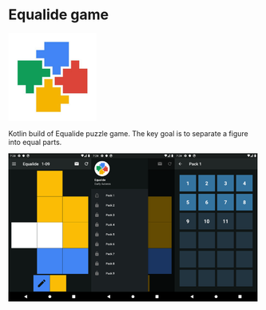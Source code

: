 # Equalide game

<img src="docs/images/icon.jpg" width="35%">

Kotlin build of Equalide puzzle game. The key goal is to separate a figure into equal parts.

<img src="docs/images/game.png" width="33%"><img src="docs/images/menu.png" width="33%"><img src="docs/images/packs screen.png" width="33%">
